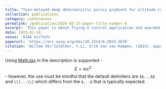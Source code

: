 ```yaml
---
title: "Twin-delayed deep deterministic policy gradient for altitude control of a flying-wing aircraft with an uncertain aerodynamic model"
collection: publications
category: conferences
permalink: /publication/2024-02-17-paper-title-number-4
excerpt: 'This paper is about flying-V control application and awarded the best student paper'
date: 2023-01-19
venue: 'AIAA SciTech'
paperurl: 'https://arc.aiaa.org/doi/10.2514/6.2023-2678'
citation: 'Willem V$\"{o}$lker, Y.Li, Erik-Jan van Kampen. (2023). &quot;Twin-delayed deep deterministic policy gradient for altitude control of a flying-wing aircraft with an uncertain aerodynamic model, National Harbor, USA.&quot; <i>AIAA SciTech</i>.'
---
```


Using [MathJax](https://www.mathjax.org/) in the description is supported - $$E=mc^2$$ - however, the use must be mindful that the default delimiters are `$$...$$` and `\\[...\\]` which differs from the `$...$` that is typically expected.
